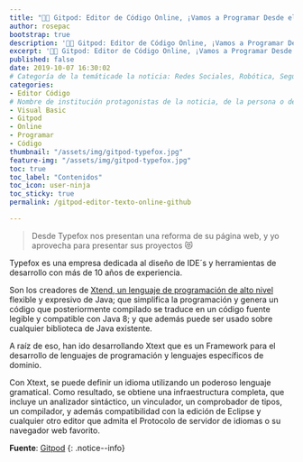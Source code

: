 ```yaml
---
title: "👩‍💻 Gitpod: Editor de Código Online, ¡Vamos a Programar Desde el Navegador!"
author: rosepac
bootstrap: true
description: '👩‍💻 Gitpod: Editor de Código Online, ¡Vamos a Programar Desde el Navegador!'
excerpt: '👩‍💻 Gitpod: Editor de Código Online, ¡Vamos a Programar Desde el Navegador!'
published: false
date: 2019-10-07 16:30:02
# Categoría de la temáticade la noticia: Redes Sociales, Robótica, Seguridad Informática, Software, SDK Multiplataforma, Educación, Genética
categories:
- Editor Código
# Nombre de institución protagonistas de la noticia, de la persona o del software, sistema o SDK.tags:
- Visual Basic
- Gitpod
- Online
- Programar
- Código
thumbnail: "/assets/img/gitpod-typefox.jpg"
feature-img: "/assets/img/gitpod-typefox.jpg"
toc: true
toc_label: "Contenidos"
toc_icon: user-ninja
toc_sticky: true
permalink: /gitpod-editor-texto-online-github

---
```


> Desde Typefox nos presentan una reforma de su página web, y yo aprovecha para presentar sus proyectos 😻

Typefox es una empresa dedicada al diseño de IDE´s y herramientas de desarrollo con más de 10 años de experiencia. 

Son los creadores de [Xtend, un lenguaje de programación de alto nivel](/glosario/xtend/) flexible y expresivo de Java; que simplifica la programación y genera un código que posteriormente compilado se traduce en un código fuente legible y compatible con Java 8; y que además puede ser usado sobre cualquier biblioteca de Java existente.

A raíz de eso, han ido desarrollando Xtext que es un Framework para el desarrollo de lenguajes de programación y lenguajes específicos de dominio.
<!-- https://www.eclipse.org/Xtext/#intro-quotes , https://www.eclipse.org/Xtext/documentation/index.html -->

Con Xtext, se puede definir un idioma utilizando un poderoso lenguaje gramatical. Como resultado, se obtiene una infraestructura completa, que incluye un analizador sintáctico, un vinculador, un comprobador de tipos, un compilador, y además compatibilidad con la edición de Eclipse y cualquier otro editor que admita el Protocolo de servidor de idiomas o su navegador web favorito.   

**Fuente**: [Gitpod](https://www.gitpod.io "Página web oficial del proyecto gitpod, theia y Typefox.io")
{: .notice--info}